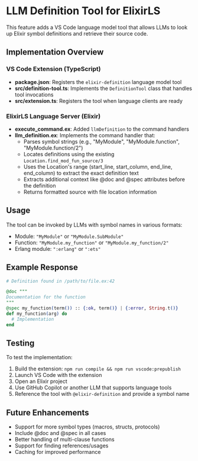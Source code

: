 # LLM Definition Tool for ElixirLS

This feature adds a VS Code language model tool that allows LLMs to look up Elixir symbol definitions and retrieve their source code.

## Implementation Overview

### VS Code Extension (TypeScript)
- **package.json**: Registers the `elixir-definition` language model tool
- **src/definition-tool.ts**: Implements the `DefinitionTool` class that handles tool invocations
- **src/extension.ts**: Registers the tool when language clients are ready

### ElixirLS Language Server (Elixir)
- **execute_command.ex**: Added `llmDefinition` to the command handlers
- **llm_definition.ex**: Implements the command handler that:
  - Parses symbol strings (e.g., "MyModule", "MyModule.function", "MyModule.function/2")
  - Locates definitions using the existing `Location.find_mod_fun_source/3`
  - Uses the Location's range (start_line, start_column, end_line, end_column) to extract the exact definition text
  - Extracts additional context like @doc and @spec attributes before the definition
  - Returns formatted source with file location information

## Usage

The tool can be invoked by LLMs with symbol names in various formats:
- Module: `"MyModule"` or `"MyModule.SubModule"`
- Function: `"MyModule.my_function"` or `"MyModule.my_function/2"`
- Erlang module: `":erlang"` or `":ets"`

## Example Response

```elixir
# Definition found in /path/to/file.ex:42

@doc """
Documentation for the function
"""
@spec my_function(term()) :: {:ok, term()} | {:error, String.t()}
def my_function(arg) do
  # Implementation
end
```

## Testing

To test the implementation:
1. Build the extension: `npm run compile && npm run vscode:prepublish`
2. Launch VS Code with the extension
3. Open an Elixir project
4. Use GitHub Copilot or another LLM that supports language tools
5. Reference the tool with `@elixir-definition` and provide a symbol name

## Future Enhancements

- Support for more symbol types (macros, structs, protocols)
- Include @doc and @spec in all cases
- Better handling of multi-clause functions
- Support for finding references/usages
- Caching for improved performance